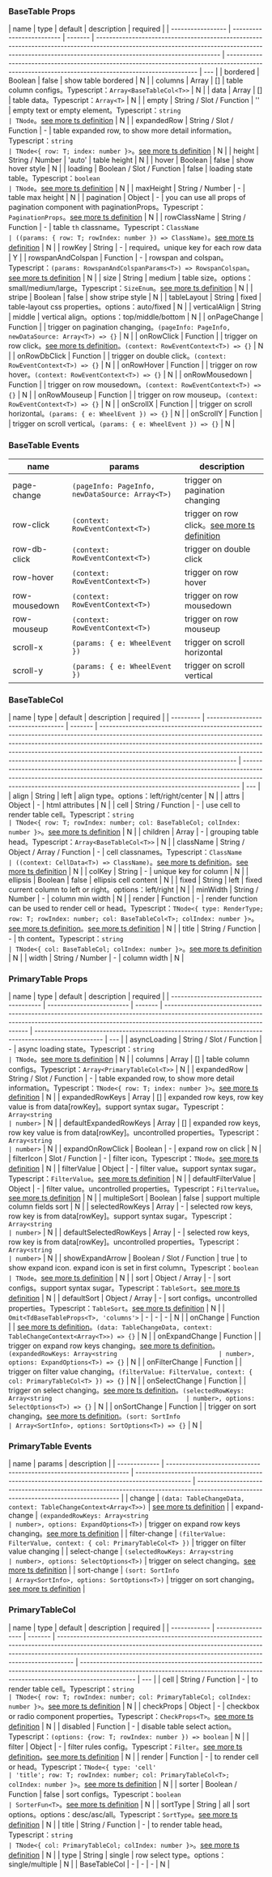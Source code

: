 ### BaseTable Props

| name              | type                      | default | description                                                                                                                                                                                        | required                                                                                                                                            |
| ----------------- | ------------------------- | ------- | -------------------------------------------------------------------------------------------------------------------------------------------------------------------------------------------------- | --------------------------------------------------------------------------------------------------------------------------------------------------- | --- |
| bordered          | Boolean                   | false   | show table bordered                                                                                                                                                                                | N                                                                                                                                                   |
| columns           | Array                     | []      | table column configs。Typescript：`Array<BaseTableCol<T>>`                                                                                                                                         | N                                                                                                                                                   |
| data              | Array                     | []      | table data。Typescript：`Array<T>`                                                                                                                                                                 | N                                                                                                                                                   |
| empty             | String / Slot / Function  | ''      | empty text or empty element。Typescript：`string                                                                                                                                                   | TNode`。[see more ts definition](https://github.com/Tencent/tdesign-vue/blob/develop/src/common.ts)                                                 | N   |
| expandedRow       | String / Slot / Function  | -       | table expanded row, to show more detail information。Typescript：`string                                                                                                                           | TNode<{ row: T; index: number }>`。[see more ts definition](https://github.com/Tencent/tdesign-vue/blob/develop/src/common.ts)                      | N   |
| height            | String / Number           | 'auto'  | table height                                                                                                                                                                                       | N                                                                                                                                                   |
| hover             | Boolean                   | false   | show hover style                                                                                                                                                                                   | N                                                                                                                                                   |
| loading           | Boolean / Slot / Function | false   | loading state table。Typescript：`boolean                                                                                                                                                          | TNode`。[see more ts definition](https://github.com/Tencent/tdesign-vue/blob/develop/src/common.ts)                                                 | N   |
| maxHeight         | String / Number           | -       | table max height                                                                                                                                                                                   | N                                                                                                                                                   |
| pagination        | Object                    | -       | you can use all props of pagination component with paginationProps。Typescript：`PaginationProps`。[see more ts definition](https://github.com/Tencent/tdesign-vue/tree/develop/src/table/type.ts) | N                                                                                                                                                   |
| rowClassName      | String / Function         | -       | table `th` classname。Typescript：`ClassName                                                                                                                                                       | ((params: { row: T; rowIndex: number }) => ClassName)`。[see more ts definition](https://github.com/Tencent/tdesign-vue/blob/develop/src/common.ts) | N   |
| rowKey            | String                    | -       | required。unique key for each row data                                                                                                                                                             | Y                                                                                                                                                   |
| rowspanAndColspan | Function                  | -       | rowspan and colspan。Typescript：`(params: RowspanAndColspanParams<T>) => RowspanColspan`。[see more ts definition](https://github.com/Tencent/tdesign-vue/tree/develop/src/table/type.ts)         | N                                                                                                                                                   |
| size              | String                    | medium  | table size。options：small/medium/large。Typescript：`SizeEnum`。[see more ts definition](https://github.com/Tencent/tdesign-vue/blob/develop/src/common.ts)                                       | N                                                                                                                                                   |
| stripe            | Boolean                   | false   | show stripe style                                                                                                                                                                                  | N                                                                                                                                                   |
| tableLayout       | String                    | fixed   | table-layout css properties。options：auto/fixed                                                                                                                                                   | N                                                                                                                                                   |
| verticalAlign     | String                    | middle  | vertical align。options：top/middle/bottom                                                                                                                                                         | N                                                                                                                                                   |
| onPageChange      | Function                  |         | trigger on pagination changing。`(pageInfo: PageInfo, newDataSource: Array<T>) => {}`                                                                                                              | N                                                                                                                                                   |
| onRowClick        | Function                  |         | trigger on row click。[see more ts definition](https://github.com/Tencent/tdesign-vue/tree/develop/src/table/type.ts)。`(context: RowEventContext<T>) => {}`                                       | N                                                                                                                                                   |
| onRowDbClick      | Function                  |         | trigger on double click。`(context: RowEventContext<T>) => {}`                                                                                                                                     | N                                                                                                                                                   |
| onRowHover        | Function                  |         | trigger on row hover。`(context: RowEventContext<T>) => {}`                                                                                                                                        | N                                                                                                                                                   |
| onRowMousedown    | Function                  |         | trigger on row mousedown。`(context: RowEventContext<T>) => {}`                                                                                                                                    | N                                                                                                                                                   |
| onRowMouseup      | Function                  |         | trigger on row mouseup。`(context: RowEventContext<T>) => {}`                                                                                                                                      | N                                                                                                                                                   |
| onScrollX         | Function                  |         | trigger on scroll horizontal。`(params: { e: WheelEvent }) => {}`                                                                                                                                  | N                                                                                                                                                   |
| onScrollY         | Function                  |         | trigger on scroll vertical。`(params: { e: WheelEvent }) => {}`                                                                                                                                    | N                                                                                                                                                   |

### BaseTable Events

| name          | params                                          | description                                                                                                           |
| ------------- | ----------------------------------------------- | --------------------------------------------------------------------------------------------------------------------- |
| page-change   | `(pageInfo: PageInfo, newDataSource: Array<T>)` | trigger on pagination changing                                                                                        |
| row-click     | `(context: RowEventContext<T>)`                 | trigger on row click。[see more ts definition](https://github.com/Tencent/tdesign-vue/tree/develop/src/table/type.ts) |
| row-db-click  | `(context: RowEventContext<T>)`                 | trigger on double click                                                                                               |
| row-hover     | `(context: RowEventContext<T>)`                 | trigger on row hover                                                                                                  |
| row-mousedown | `(context: RowEventContext<T>)`                 | trigger on row mousedown                                                                                              |
| row-mouseup   | `(context: RowEventContext<T>)`                 | trigger on row mouseup                                                                                                |
| scroll-x      | `(params: { e: WheelEvent })`                   | trigger on scroll horizontal                                                                                          |
| scroll-y      | `(params: { e: WheelEvent })`                   | trigger on scroll vertical                                                                                            |

### BaseTableCol

| name      | type                               | default | description                                                                                                                                                                                                                                                                                                                                                        | required                                                                                                                                                                                                                                  |
| --------- | ---------------------------------- | ------- | ------------------------------------------------------------------------------------------------------------------------------------------------------------------------------------------------------------------------------------------------------------------------------------------------------------------------------------------------------------------ | ----------------------------------------------------------------------------------------------------------------------------------------------------------------------------------------------------------------------------------------- | --- |
| align     | String                             | left    | align type。options：left/right/center                                                                                                                                                                                                                                                                                                                             | N                                                                                                                                                                                                                                         |
| attrs     | Object                             | -       | html attributes                                                                                                                                                                                                                                                                                                                                                    | N                                                                                                                                                                                                                                         |
| cell      | String / Function                  | -       | use cell to render table cell。Typescript：`string                                                                                                                                                                                                                                                                                                                 | TNode<{ row: T; rowIndex: number; col: BaseTableCol; colIndex: number }>`。[see more ts definition](https://github.com/Tencent/tdesign-vue/blob/develop/src/common.ts)                                                                    | N   |
| children  | Array                              | -       | grouping table head。Typescript：`Array<BaseTableCol<T>>`                                                                                                                                                                                                                                                                                                          | N                                                                                                                                                                                                                                         |
| className | String / Object / Array / Function | -       | cell classnames。Typescript：`ClassName                                                                                                                                                                                                                                                                                                                            | ((context: CellData<T>) => ClassName)`。[see more ts definition](https://github.com/Tencent/tdesign-vue/blob/develop/src/common.ts)。[see more ts definition](https://github.com/Tencent/tdesign-vue/tree/develop/src/base-table/type.ts) | N   |
| colKey    | String                             | -       | unique key for column                                                                                                                                                                                                                                                                                                                                              | N                                                                                                                                                                                                                                         |
| ellipsis  | Boolean                            | false   | ellipsis cell content                                                                                                                                                                                                                                                                                                                                              | N                                                                                                                                                                                                                                         |
| fixed     | String                             | left    | fixed current column to left or right。options：left/right                                                                                                                                                                                                                                                                                                         | N                                                                                                                                                                                                                                         |
| minWidth  | String / Number                    | -       | column min width                                                                                                                                                                                                                                                                                                                                                   | N                                                                                                                                                                                                                                         |
| render    | Function                           | -       | render function can be used to render cell or head。Typescript：`TNode<{ type: RenderType; row: T; rowIndex: number; col: BaseTableCol<T>; colIndex: number }>`。[see more ts definition](https://github.com/Tencent/tdesign-vue/blob/develop/src/common.ts)。[see more ts definition](https://github.com/Tencent/tdesign-vue/tree/develop/src/base-table/type.ts) | N                                                                                                                                                                                                                                         |
| title     | String / Function                  | -       | th content。Typescript：`string                                                                                                                                                                                                                                                                                                                                    | TNode<{ col: BaseTableCol; colIndex: number }>`。[see more ts definition](https://github.com/Tencent/tdesign-vue/blob/develop/src/common.ts)                                                                                              | N   |
| width     | String / Number                    | -       | column width                                                                                                                                                                                                                                                                                                                                                       | N                                                                                                                                                                                                                                         |

### PrimaryTable Props

| name                                   | type                      | default | description                                                                                                                                                                                      | required                                                                                            |
| -------------------------------------- | ------------------------- | ------- | ------------------------------------------------------------------------------------------------------------------------------------------------------------------------------------------------ | --------------------------------------------------------------------------------------------------- | --- |
| asyncLoading                           | String / Slot / Function  | -       | async loading state。Typescript：`string                                                                                                                                                         | TNode`。[see more ts definition](https://github.com/Tencent/tdesign-vue/blob/develop/src/common.ts) | N   |
| columns                                | Array                     | []      | table column configs。Typescript：`Array<PrimaryTableCol<T>>`                                                                                                                                    | N                                                                                                   |
| expandedRow                            | String / Slot / Function  | -       | table expanded row, to show more detail information。Typescript：`TNode<{ row: T; index: number }>`。[see more ts definition](https://github.com/Tencent/tdesign-vue/blob/develop/src/common.ts) | N                                                                                                   |
| expandedRowKeys                        | Array                     | []      | expanded row keys, row key value is from data[rowKey]。support syntax sugar。Typescript：`Array<string                                                                                           | number>`                                                                                            | N   |
| defaultExpandedRowKeys                 | Array                     | []      | expanded row keys, row key value is from data[rowKey]。uncontrolled properties。Typescript：`Array<string                                                                                        | number>`                                                                                            | N   |
| expandOnRowClick                       | Boolean                   | -       | expand row on click                                                                                                                                                                              | N                                                                                                   |
| filterIcon                             | Slot / Function           | -       | filter icon。Typescript：`TNode`。[see more ts definition](https://github.com/Tencent/tdesign-vue/blob/develop/src/common.ts)                                                                    | N                                                                                                   |
| filterValue                            | Object                    | -       | filter value。support syntax sugar。Typescript：`FilterValue`。[see more ts definition](https://github.com/Tencent/tdesign-vue/tree/develop/src/table/type.ts)                                   | N                                                                                                   |
| defaultFilterValue                     | Object                    | -       | filter value。uncontrolled properties。Typescript：`FilterValue`。[see more ts definition](https://github.com/Tencent/tdesign-vue/tree/develop/src/table/type.ts)                                | N                                                                                                   |
| multipleSort                           | Boolean                   | false   | support multiple column fields sort                                                                                                                                                              | N                                                                                                   |
| selectedRowKeys                        | Array                     | -       | selected row keys, row key is from data[rowKey]。support syntax sugar。Typescript：`Array<string                                                                                                 | number>`                                                                                            | N   |
| defaultSelectedRowKeys                 | Array                     | -       | selected row keys, row key is from data[rowKey]。uncontrolled properties。Typescript：`Array<string                                                                                              | number>`                                                                                            | N   |
| showExpandArrow                        | Boolean / Slot / Function | true    | to show expand icon. expand icon is set in first column。Typescript：`boolean                                                                                                                    | TNode`。[see more ts definition](https://github.com/Tencent/tdesign-vue/blob/develop/src/common.ts) | N   |
| sort                                   | Object / Array            | -       | sort configs。support syntax sugar。Typescript：`TableSort`。[see more ts definition](https://github.com/Tencent/tdesign-vue/tree/develop/src/table/type.ts)                                     | N                                                                                                   |
| defaultSort                            | Object / Array            | -       | sort configs。uncontrolled properties。Typescript：`TableSort`。[see more ts definition](https://github.com/Tencent/tdesign-vue/tree/develop/src/table/type.ts)                                  | N                                                                                                   |
| `Omit<TdBaseTableProps<T>, 'columns'>` | -                         | -       | -                                                                                                                                                                                                | N                                                                                                   |
| onChange                               | Function                  |         | [see more ts definition](https://github.com/Tencent/tdesign-vue/tree/develop/src/table/type.ts)。`(data: TableChangeData, context: TableChangeContext<Array<T>>) => {}`                          | N                                                                                                   |
| onExpandChange                         | Function                  |         | trigger on expand row keys changing。[see more ts definition](https://github.com/Tencent/tdesign-vue/tree/develop/src/table/type.ts)。`(expandedRowKeys: Array<string                            | number>, options: ExpandOptions<T>) => {}`                                                          | N   |
| onFilterChange                         | Function                  |         | trigger on filter value changing。`(filterValue: FilterValue, context: { col: PrimaryTableCol<T> }) => {}`                                                                                       | N                                                                                                   |
| onSelectChange                         | Function                  |         | trigger on select changing。[see more ts definition](https://github.com/Tencent/tdesign-vue/tree/develop/src/table/type.ts)。`(selectedRowKeys: Array<string                                     | number>, options: SelectOptions<T>) => {}`                                                          | N   |
| onSortChange                           | Function                  |         | trigger on sort changing。[see more ts definition](https://github.com/Tencent/tdesign-vue/tree/develop/src/table/type.ts)。`(sort: SortInfo                                                      | Array<SortInfo>, options: SortOptions<T>) => {}`                                                    | N   |

### PrimaryTable Events

| name          | params                                                             | description                                                                                     |
| ------------- | ------------------------------------------------------------------ | ----------------------------------------------------------------------------------------------- | ------------------------------------------------------------------------------------------------------------------------------------ |
| change        | `(data: TableChangeData, context: TableChangeContext<Array<T>>)`   | [see more ts definition](https://github.com/Tencent/tdesign-vue/tree/develop/src/table/type.ts) |
| expand-change | `(expandedRowKeys: Array<string                                    | number>, options: ExpandOptions<T>)`                                                            | trigger on expand row keys changing。[see more ts definition](https://github.com/Tencent/tdesign-vue/tree/develop/src/table/type.ts) |
| filter-change | `(filterValue: FilterValue, context: { col: PrimaryTableCol<T> })` | trigger on filter value changing                                                                |
| select-change | `(selectedRowKeys: Array<string                                    | number>, options: SelectOptions<T>)`                                                            | trigger on select changing。[see more ts definition](https://github.com/Tencent/tdesign-vue/tree/develop/src/table/type.ts)          |
| sort-change   | `(sort: SortInfo                                                   | Array<SortInfo>, options: SortOptions<T>)`                                                      | trigger on sort changing。[see more ts definition](https://github.com/Tencent/tdesign-vue/tree/develop/src/table/type.ts)            |

### PrimaryTableCol

| name         | type               | default | description                                                                                                                                                                                                                                     | required                                                                                                                                                                      |
| ------------ | ------------------ | ------- | ----------------------------------------------------------------------------------------------------------------------------------------------------------------------------------------------------------------------------------------------- | ----------------------------------------------------------------------------------------------------------------------------------------------------------------------------- | --- |
| cell         | String / Function  | -       | to render table cell。Typescript：`string                                                                                                                                                                                                       | TNode<{ row: T; rowIndex: number; col: PrimaryTableCol; colIndex: number }>`。[see more ts definition](https://github.com/Tencent/tdesign-vue/blob/develop/src/common.ts)     | N   |
| checkProps   | Object             | -       | checkbox or radio component properties。Typescript：`CheckProps<T>`。[see more ts definition](https://github.com/Tencent/tdesign-vue/tree/develop/src/primary-table/type.ts)                                                                    | N                                                                                                                                                                             |
| disabled     | Function           | -       | disable table select action。Typescript：`(options: {row: T; rowIndex: number }) => boolean`                                                                                                                                                    | N                                                                                                                                                                             |
| filter       | Object             | -       | filter rules config。Typescript：`Filter`。[see more ts definition](https://github.com/Tencent/tdesign-vue/blob/develop/src/common.ts)。[see more ts definition](https://github.com/Tencent/tdesign-vue/tree/develop/src/primary-table/type.ts) | N                                                                                                                                                                             |
| render       | Function           | -       | to render cell or head。Typescript：`TNode<{ type: 'cell'                                                                                                                                                                                       | 'title'; row: T; rowIndex: number; col: PrimaryTableCol<T>; colIndex: number }>`。[see more ts definition](https://github.com/Tencent/tdesign-vue/blob/develop/src/common.ts) | N   |
| sorter       | Boolean / Function | false   | sort configs。Typescript：`boolean                                                                                                                                                                                                              | SorterFun<T>`。[see more ts definition](https://github.com/Tencent/tdesign-vue/tree/develop/src/primary-table/type.ts)                                                        | N   |
| sortType     | String             | all     | sort options。options：desc/asc/all。Typescript：`SortType`。[see more ts definition](https://github.com/Tencent/tdesign-vue/tree/develop/src/primary-table/type.ts)                                                                            | N                                                                                                                                                                             |
| title        | String / Function  | -       | to render table head。Typescript：`string                                                                                                                                                                                                       | TNode<{ col: PrimaryTableCol; colIndex: number }>`。[see more ts definition](https://github.com/Tencent/tdesign-vue/blob/develop/src/common.ts)                               | N   |
| type         | String             | single  | row select type。options：single/multiple                                                                                                                                                                                                       | N                                                                                                                                                                             |
| BaseTableCol | -                  | -       | -                                                                                                                                                                                                                                               | N                                                                                                                                                                             |
